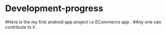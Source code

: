 # Development-progress
#Here is the my first android app project i.e ECommerce  app .
#Any one can contribute  to it . 
